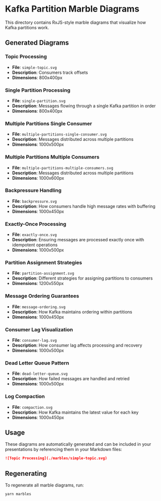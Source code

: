 # Kafka Partition Marble Diagrams

This directory contains RxJS-style marble diagrams that visualize how Kafka partitions work.

## Generated Diagrams


### Topic Processing
- **File**: `simple-topic.svg`
- **Description**: Consumers track offsets
- **Dimensions**: 800x400px

### Single Partition Processing
- **File**: `single-partition.svg`
- **Description**: Messages flowing through a single Kafka partition in order
- **Dimensions**: 800x400px

### Multiple Partitions Single Consumer
- **File**: `multiple-partitions-single-consumer.svg`
- **Description**: Messages distributed across multiple partitions
- **Dimensions**: 1000x500px

### Multiple Partitions Multiple Consumers
- **File**: `multiple-partitions-multiple-consumers.svg`
- **Description**: Messages distributed across multiple partitions
- **Dimensions**: 1000x600px

### Backpressure Handling
- **File**: `backpressure.svg`
- **Description**: How consumers handle high message rates with buffering
- **Dimensions**: 1000x450px

### Exactly-Once Processing
- **File**: `exactly-once.svg`
- **Description**: Ensuring messages are processed exactly once with idempotent operations
- **Dimensions**: 1000x500px

### Partition Assignment Strategies
- **File**: `partition-assignment.svg`
- **Description**: Different strategies for assigning partitions to consumers
- **Dimensions**: 1200x550px

### Message Ordering Guarantees
- **File**: `message-ordering.svg`
- **Description**: How Kafka maintains ordering within partitions
- **Dimensions**: 1000x450px

### Consumer Lag Visualization
- **File**: `consumer-lag.svg`
- **Description**: How consumer lag affects processing and recovery
- **Dimensions**: 1000x500px

### Dead Letter Queue Pattern
- **File**: `dead-letter-queue.svg`
- **Description**: How failed messages are handled and retried
- **Dimensions**: 1000x500px

### Log Compaction
- **File**: `compaction.svg`
- **Description**: How Kafka maintains the latest value for each key
- **Dimensions**: 1000x450px


## Usage

These diagrams are automatically generated and can be included in your presentations by referencing them in your Markdown files:

```markdown
![Topic Processing](./marbles/simple-topic.svg)
```

## Regenerating

To regenerate all marble diagrams, run:

```bash
yarn marbles
```
